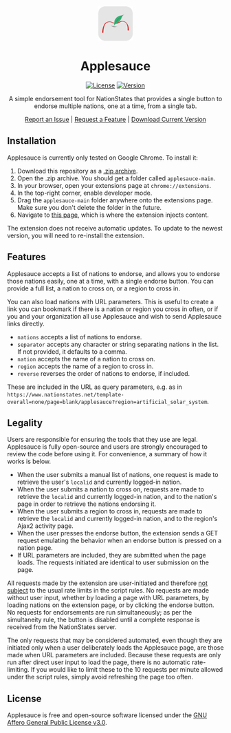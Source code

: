 <div align="center">
  <img src="icons/icon.svg" width="80"/>
  <h1>Applesauce</h1>

[![License](https://img.shields.io/github/license/esfalsa/applesauce)](LICENSE)
[![Version](https://img.shields.io/github/manifest-json/v/esfalsa/applesauce?filename=manifest.json)](manifest.json#L4)

  <p>A simple endorsement tool for NationStates that provides a single button to endorse multiple nations, one at a time, from a single tab.</p>

[Report an Issue](https://www.github.com/esfalsa/applesauce/issues?labels=bug) | [Request a Feature](https://www.github.com/esfalsa/applesauce/issues?labels=enhancement) | [Download Current Version](https://github.com/esfalsa/applesauce/archive/main.zip)

</div>

## Installation

Applesauce is currently only tested on Google Chrome. To install it:

1. Download this repository as a [.zip archive](https://github.com/esfalsa/applesauce/archive/main.zip).
2. Open the .zip archive. You should get a folder called `applesauce-main`.
3. In your browser, open your extensions page at `chrome://extensions`.
4. In the top-right corner, enable developer mode.
5. Drag the `applesauce-main` folder anywhere onto the extensions page. Make sure you don't delete the folder in the future.
6. Navigate to [this page](https://www.nationstates.net/template-overall=none/page=blank/applesauce), which is where the extension injects content.

The extension does not receive automatic updates. To update to the newest version, you will need to re-install the extension.

## Features

Applesauce accepts a list of nations to endorse, and allows you to endorse those nations easily, one at a time, with a single endorse button. You can provide a full list, a nation to cross on, or a region to cross in.

You can also load nations with URL parameters. This is useful to create a link you can bookmark if there is a nation or region you cross in often, or if you and your organization all use Applesauce and wish to send Applesauce links directly.

- `nations` accepts a list of nations to endorse.
- `separator` accepts any character or string separating nations in the list. If not provided, it defaults to a comma.
- `nation` accepts the name of a nation to cross on.
- `region` accepts the name of a region to cross in.
- `reverse` reverses the order of nations to endorse, if included.

These are included in the URL as query parameters, e.g. as in `https://www.nationstates.net/template-overall=none/page=blank/applesauce?region=artificial_solar_system`.

## Legality

Users are responsible for ensuring the tools that they use are legal. Applesauce is fully open-source and users are strongly encouraged to review the code before using it. For convenience, a summary of how it works is below.

- When the user submits a manual list of nations, one request is made to retrieve the user's `localid` and currently logged-in nation.
- When the user submits a nation to cross on, requests are made to retrieve the `localid` and currently logged-in nation, and to the nation's page in order to retrieve the nations endorsing it.
- When the user submits a region to cross in, requests are made to retrieve the `localid` and currently logged-in nation, and to the region's Ajax2 activity page.
- When the user presses the endorse button, the extension sends a GET request emulating the behavior when an endorse button is pressed on a nation page.
- If URL parameters are included, they are submitted when the page loads. The requests initiated are identical to user submission on the page.

All requests made by the extension are user-initiated and therefore [not subject](https://forum.nationstates.net/viewtopic.php?f=15&t=491427&p=37859790#p37859790) to the usual rate limits in the script rules. No requests are made without user input, whether by loading a page with URL parameters, by loading nations on the extension page, or by clicking the endorse button. No requests for endorsements are run simultaneously; as per the simultaneity rule, the button is disabled until a complete response is received from the NationStates server.

The only requests that may be considered automated, even though they are initiated only when a user deliberately loads the Applesauce page, are those made when URL parameters are included. Because these requests are only run after direct user input to load the page, there is no automatic rate-limiting. If you would like to limit these to the 10 requests per minute allowed under the script rules, simply avoid refreshing the page too often.

## License

Applesauce is free and open-source software licensed under the [GNU Affero General Public License v3.0](/LICENSE).
